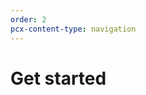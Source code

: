 ```yaml
---
order: 2
pcx-content-type: navigation
---
```


# Get started

<DirectoryListing path="/get-started"/>
